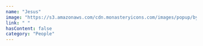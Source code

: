 ```yaml
---
name: "Jesus"
image: "https://s3.amazonaws.com/cdn.monasteryicons.com/images/popup/byzantine-christ-icon-961.jpg"
link: " "
hasContent: false
category: "People"
---
```

